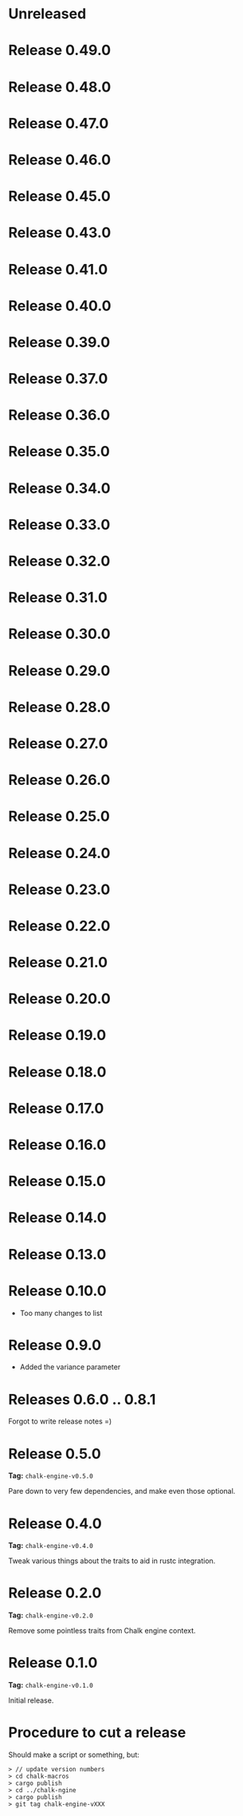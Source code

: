 # Unreleased

# Release 0.49.0

# Release 0.48.0

# Release 0.47.0

# Release 0.46.0

# Release 0.45.0

# Release 0.43.0

# Release 0.41.0

# Release 0.40.0

# Release 0.39.0

# Release 0.37.0

# Release 0.36.0

# Release 0.35.0

# Release 0.34.0

# Release 0.33.0

# Release 0.32.0

# Release 0.31.0

# Release 0.30.0

# Release 0.29.0

# Release 0.28.0

# Release 0.27.0

# Release 0.26.0

# Release 0.25.0

# Release 0.24.0

# Release 0.23.0

# Release 0.22.0

# Release 0.21.0

# Release 0.20.0

# Release 0.19.0

# Release 0.18.0

# Release 0.17.0

# Release 0.16.0

# Release 0.15.0

# Release 0.14.0

# Release 0.13.0

# Release 0.10.0

- Too many changes to list

# Release 0.9.0

- Added the variance parameter

# Releases 0.6.0 .. 0.8.1

Forgot to write release notes =)

# Release 0.5.0

**Tag:** `chalk-engine-v0.5.0`

Pare down to very few dependencies, and make even those optional.

# Release 0.4.0

**Tag:** `chalk-engine-v0.4.0`

Tweak various things about the traits to aid in rustc integration.

# Release 0.2.0

**Tag:** `chalk-engine-v0.2.0`

Remove some pointless traits from Chalk engine context.

# Release 0.1.0

**Tag:** `chalk-engine-v0.1.0`

Initial release.

# Procedure to cut a release

Should make a script or something, but:

```
> // update version numbers
> cd chalk-macros
> cargo publish
> cd ../chalk-ngine
> cargo publish
> git tag chalk-engine-vXXX
```


